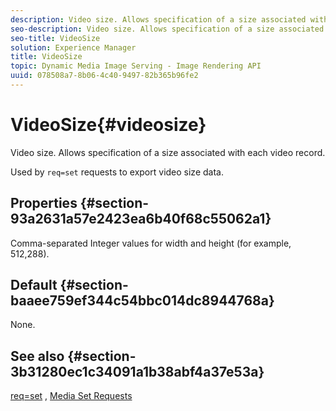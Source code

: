 ```yaml
---
description: Video size. Allows specification of a size associated with each video record.
seo-description: Video size. Allows specification of a size associated with each video record.
seo-title: VideoSize
solution: Experience Manager
title: VideoSize
topic: Dynamic Media Image Serving - Image Rendering API
uuid: 078508a7-8b06-4c40-9497-82b365b96fe2
---
```


# VideoSize{#videosize}

Video size. Allows specification of a size associated with each video record.

Used by `req=set` requests to export video size data.

## Properties {#section-93a2631a57e2423ea6b40f68c55062a1}

Comma-separated Integer values for width and height (for example, 512,288).

## Default {#section-baaee759ef344c54bbc014dc8944768a}

None.

## See also {#section-3b31280ec1c34091a1b38abf4a37e53a}

[req=set](/help/aem-is-ir-api/is-api/http-ref/image-serving-api-ref/c-http-protocol-reference/c-command-reference/r-req/r-set.md) , [Media Set Requests](/help/aem-is-ir-api/is-api/http-ref/image-serving-api-ref/c-http-protocol-reference/c-syntax-and-features/r-media-set-requests.md) 
